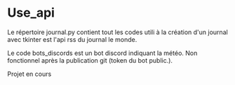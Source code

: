 # Use_api

Le répertoire journal.py contient tout les codes utili à la création d'un journal avec tkinter est l'api rss du journal le monde.

Le code bots_discords est un bot discord indiquant la météo. Non fonctionnel après la publication git (token du bot public.).

Projet en cours
